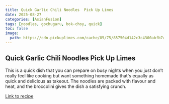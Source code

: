 ```yaml
---
title: Quick Garlic Chili Noodles  Pick Up Limes
date: 2025-08-27
categories: [AsianFusion]
tags: [noodles, gochugaru, bok-choy, quick]
toc: false
image:
  path: https://cdn.pickuplimes.com/cache/85/75/857504d142c3c4300abfb7469f59c691.jpg
---
```


  ## Quick Garlic Chili Noodles  Pick Up Limes

  This is a quick dish that you can prepare on busy nights when you just don’t really feel like cooking but want something homemade that's equally as quick and delicious as takeout. The noodles are packed with flavour and heat, and the broccolini gives the dish a satisfying crunch.

  [Link to recipe](https://www.pickuplimes.com/recipe/quick-garlic-chili-noodles-848)

  
